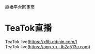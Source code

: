直播平台回家页
# TeaTok直播
TeaTok.live(https://x5b.ddinin.com/)
<br>
TeaTok.live(https://app.xn--lb2a513a.com)

